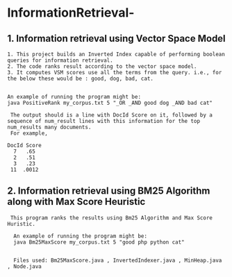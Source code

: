# InformationRetrieval-

## 1. Information retrieval using Vector Space Model

    1. This project builds an Inverted Index capable of performing boolean queries for information retrieval.  
    2. The code ranks result according to the vector space model.   
    3. It computes VSM scores use all the terms from the query. i.e., for the below these would be : good, dog, bad, cat.  


    An example of running the program might be:
    java PositiveRank my_corpus.txt 5 "_OR _AND good dog _AND bad cat"

     The output should is a line with DocId Score on it, followed by a sequence of num_result lines with this information for the top num_results many documents.
     For example,

    DocId Score  
      7   .65   
      2   .51  
      3   .23   
     11  .0012  



## 2. Information retrieval using BM25 Algorithm along with Max Score Heuristic 
     This program ranks the results using Bm25 Algorithm and Max Score Huristic.
     
      An example of running the program might be:
      java Bm25MaxScore my_corpus.txt 5 "good php python cat"
      
      
      Files used: Bm25MaxScore.java , InvertedIndexer.java , MinHeap.java , Node.java

